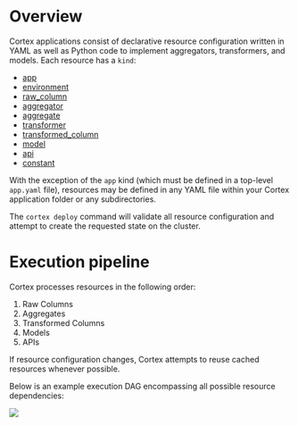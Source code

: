 # Overview

Cortex applications consist of declarative resource configuration written in YAML as well as Python code to implement aggregators, transformers, and models. Each resource has a `kind`:

* [app](app.md)
* [environment](environments.md)
* [raw_column](raw-columns.md)
* [aggregator](aggregators.md)
* [aggregate](aggregates.md)
* [transformer](transformers.md)
* [transformed_column](transformed-columns.md)
* [model](models.md)
* [api](apis.md)
* [constant](constants.md)

With the exception of the `app` kind (which must be defined in a top-level `app.yaml` file), resources may be defined in any YAML file within your Cortex application folder or any subdirectories.

The `cortex deploy` command will validate all resource configuration and attempt to create the requested state on the cluster.

# Execution pipeline

Cortex processes resources in the following order:

1. Raw Columns
2. Aggregates
3. Transformed Columns
4. Models
5. APIs

If resource configuration changes, Cortex attempts to reuse cached resources whenever possible.

Below is an example execution DAG encompassing all possible resource dependencies:

<img src='https://s3-us-west-2.amazonaws.com/cortex-public/dag.png'>
